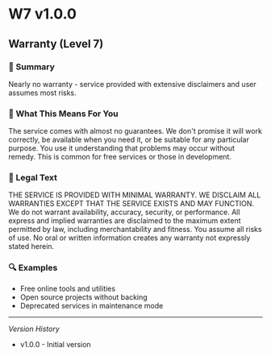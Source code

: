 # W7 v1.0.0

## Warranty (Level 7)

### 📌 Summary
Nearly no warranty - service provided with extensive disclaimers and user assumes most risks.

### 👤 What This Means For You
The service comes with almost no guarantees. We don't promise it will work correctly, be available when you need it, or be suitable for any particular purpose. You use it understanding that problems may occur without remedy. This is common for free services or those in development.

### 📜 Legal Text
THE SERVICE IS PROVIDED WITH MINIMAL WARRANTY. WE DISCLAIM ALL WARRANTIES EXCEPT THAT THE SERVICE EXISTS AND MAY FUNCTION. We do not warrant availability, accuracy, security, or performance. All express and implied warranties are disclaimed to the maximum extent permitted by law, including merchantability and fitness. You assume all risks of use. No oral or written information creates any warranty not expressly stated herein.

### 🔍 Examples
- Free online tools and utilities
- Open source projects without backing
- Deprecated services in maintenance mode

---
*Version History*
- v1.0.0 - Initial version